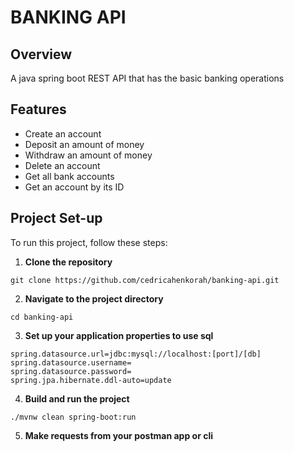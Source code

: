 # BANKING API

## Overview

A java spring boot REST API that has the basic banking operations

## Features

- Create an account
- Deposit an amount of money
- Withdraw an amount of money
- Delete an account
- Get all bank accounts
- Get an account by its ID

## Project Set-up

To run this project, follow these steps:

1. **Clone the repository**

```shell
git clone https://github.com/cedricahenkorah/banking-api.git
```

2. **Navigate to the project directory**

```shell
cd banking-api
```

3. **Set up your application properties to use sql**

```shell
spring.datasource.url=jdbc:mysql://localhost:[port]/[db]
spring.datasource.username=
spring.datasource.password=
spring.jpa.hibernate.ddl-auto=update
```

4. **Build and run the project**

```shell
./mvnw clean spring-boot:run
```

5. **Make requests from your postman app or cli**